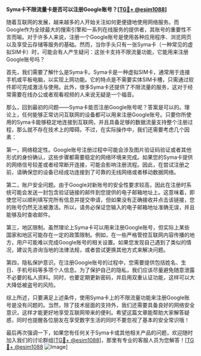 **Syma卡不限流量卡是否可以注册Google账号？[[TG💪+ @esim1088](https://t.me/s/esim1088)]**

随着互联网的发展，越来越多的人开始关注如何更便捷地使用网络服务。而Google作为全球最大的搜索引擎和一系列在线服务的提供者，其账号的重要性不言而喻。对于许多人来说，注册一个Google账号是使用各种应用程序、浏览网页以及享受云存储等服务的基础。然而，当你手头只有一张Syma卡（一种常见的虚拟SIM卡）时，可能会有人产生疑问：这张卡支持不限流量功能，它能用来注册Google账号吗？

首先，我们需要了解什么是Syma卡。Syma卡是一种虚拟SIM卡，通常用于连接手机或平板电脑，以实现上网功能。它的特点是不需要实体SIM卡槽，只需通过软件即可完成激活与使用。此外，很多Syma卡还提供了不限流量的服务，这对于经常需要在线办公或者观看视频的人来说无疑是一个福音。

那么，回到最初的问题——Syma卡能否注册Google账号呢？答案是可以的。理论上，任何能够正常访问互联网的设备都可以用来注册Google账号。只要你所使用的Syma卡能够稳定地连接到互联网，并且具备足够的数据流量支持整个注册过程，那么就不存在技术上的障碍。不过，在实际操作中，我们还需要考虑几个因素：

第一，网络稳定性。Google账号注册过程中可能会涉及图片验证码验证或者其他形式的身份确认，这些步骤都需要稳定的网络环境来完成。如果您的Syma卡提供的网络信号较差或者经常断开连接，可能会影响注册流程。因此，在尝试注册之前，请确保您的设备已经成功连接到了可靠的无线网络或者移动数据网络。

第二，账户安全问题。由于Google对新账号的安全性要求较高，因此在注册时系统可能会发送一封包含验证链接的邮件到您提供的电子邮箱地址上。这意味着，即使您可以顺利填写完所有信息并提交申请，但如果没有正确接收并点击该链接，您的账号仍然无法被激活。所以，请务必保证您输入的电子邮箱地址准确无误，并且能够及时查收邮件。

第三，地区限制。虽然理论上Syma卡可以用来注册Google账号，但实际上某些国家和地区可能存在一定的政策限制。例如，在一些严格管控互联网内容传播的地方，用户可能难以完成Google账号的相关设置。如果您发现自己遇到了类似的情况，建议先咨询当地的法律法规，或者尝试更换其他方式来解决问题。

第四，隐私保护意识。在注册Google账号的过程中，您需要提供包括姓名、生日、手机号码等多项个人信息。为了保护自己的隐私，我们应该尽量避免随意泄露不必要的私人资料。同时，也要定期更新密码，并启用双重认证功能，这样可以大大降低被盗号的风险。

综上所述，只要满足上述条件，使用Syma卡上的不限流量功能来注册Google账号是没有问题的。当然，除了技术层面的支持外，我们还需要具备良好的网络安全意识，这样才能更好地享受互联网带来的便利。希望这篇文章能帮助大家解答疑惑，同时也提醒各位朋友在享受数字生活的同时不要忽视了基本的安全常识哦！

最后再次强调一下，如果您有任何关于Syma卡或其他相关产品的问题，欢迎随时加入我们的讨论群组[[TG💪+ @esim1088](https://t.me/s/esim1088)]，那里有专业的客服人员为您解答！[[TG💪+ @esim1088](https://t.me/s/esim1088) ![Image](https://i.postimg.cc/4NQfJmqS/Snipaste-2025-05-13-00-14-12.png)]